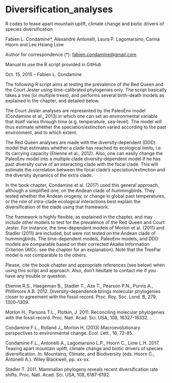 # Diversification_analyses
R codes to tease apart mountain uplift, climate change and biotic drivers of species diversification

Fabien L. Condamine*, Alexandre Antonelli, Laura P. Lagomarsino, Carina Hoorn and Lee Hsiang Liow

Author for correspondence (*): fabien.condamine@gmail.com

Manual to use the R script provided in GitHub

Oct. 15, 2015 – Fabien L. Condamine

The following R script aims at testing the prevalence of the Red Queen and the Court Jester using time-calibrated phylogenies only. The script basically takes a tree (or multiple trees), and performs several birth-death models as explained in the chapter, and detailed below. 

The Court Jester analyses are represented by the PaleoEnv model (Condamine et al., 2013) in which one can set an environmental variable that itself varies through time (e.g. temperature, sea-level). The model will thus estimate whether the speciation/extinction varied according to the past environment, and to which extent.

The Red Queen analyses are made with the diversity-dependent (DDD) model that estimates whether a clade has reached its ecological limits, i.e. its carrying capacity (Etienne et al., 2012). Also, one can easily change the PaleoEnv model into a multiple clade diversity-dependent model if he has past diversity curve of an interacting clade with the focal clade. This will estimate the correlation between the focal clade’s speciation/extinction and the diversity dynamics of the extra clade.

In the book chapter, Condamine et al. (2017) used this general approach, although a simplified one, on the Andean clade of hummingbirds. They tested whether the Andean orogeny, or change in global past temperatures, or the role of intra-clade ecological interactions best explain the diversification of the clade using that framework. 

The framework is highly flexible, as explained in the chapter, and may include other models to test for the prevalence of the Red Queen and Court Jester. For instance, the time-dependent models of Morlon et al. (2011) and Stadler (2011) are included, but were not tested on the Andean clade of hummingbirds. The time-dependent models, PaleoEnv models, and DDD models are comparable based on their corrected Akaike Information Criterion (AICc, see the chapter for an explanation). Note that the TreePar model is not comparable to the others.

Please, cite the book chapter and appropriate references (see below) when using this script and approach. Also, don’t hesitate to contact me if you have any trouble or question.

Etienne R.S., Haegeman B., Stadler T., Aze T., Pearson P.N., Purvis A., Phillimore A.B. 2012. Diversity-dependence brings molecular phylogenies closer to agreement with the fossil record. Proc. Roy. Soc. Lond. B, 279, 1300–1309.

Morlon H., Parsons T.L., Plotkin, J. 2011. Reconciling molecular phylogenies with the fossil record. Proc. Natl. Acad. Sci. USA, 108, 16327-16332.

Condamine F.L., Rolland J., Morlon H. (2013) Macroevolutionary perspectives to environmental change. Ecol. Lett., 16, 72-85.

Condamine F.L., Antonelli A., Lagomarsino L.P., Hoorn C., Liow L.H. 2017. Teasing apart mountain uplift, climate change and biotic drivers of species diversification. In: Mountains, Climate, and Biodiversity (eds. Hoorn C., Antonelli A.). Wiley Blackwell, pp. xx-xx. 

Stadler T. 2011. Mammalian phylogeny reveals recent diversification rate shifts. Proc. Natl. Acad. Sci. USA, 108, 6187-6192.

